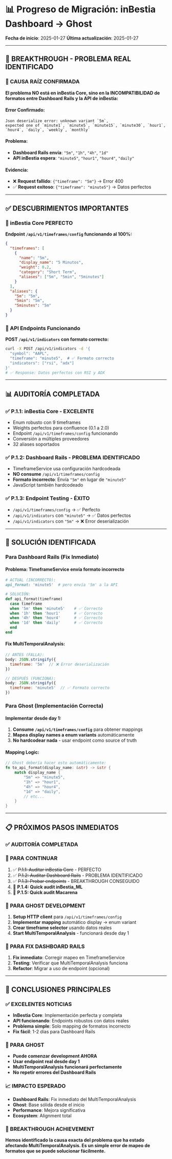 # 📊 Progreso de Migración: inBestia Dashboard → Ghost

**Fecha de inicio**: 2025-01-27
**Última actualización**: 2025-01-27

---

## 🎯 **BREAKTHROUGH - PROBLEMA REAL IDENTIFICADO**

### **🚨 CAUSA RAÍZ CONFIRMADA**

**El problema NO está en inBestia Core, sino en la INCOMPATIBILIDAD de formatos entre Dashboard Rails y la API de inBestia:**

#### **Error Confirmado**:
```
Json deserialize error: unknown variant `5m`,
expected one of `minute1`, `minute5`, `minute15`, `minute30`, `hour1`, `hour4`, `daily`, `weekly`, `monthly`
```

#### **Problema**:
- **Dashboard Rails envía**: `"5m"`, `"1h"`, `"4h"`, `"1d"`
- **API inBestia espera**: `"minute5"`, `"hour1"`, `"hour4"`, `"daily"`

#### **Evidencia**:
- ❌ **Request fallido**: `{"timeframe": "5m"}` → Error 400
- ✅ **Request exitoso**: `{"timeframe": "minute5"}` → Datos perfectos

---

## ✅ **DESCUBRIMIENTOS IMPORTANTES**

### **🎯 inBestia Core PERFECTO**

**Endpoint `/api/v1/timeframes/config` funcionando al 100%:**
```json
{
  "timeframes": [
    {
      "name": "5m",
      "display_name": "5 Minutos",
      "weight": 0.2,
      "category": "Short Term",
      "aliases": ["5m", "5min", "5minutes"]
    }
  ],
  "aliases": {
    "5m": "5m",
    "5min": "5m",
    "5minutes": "5m"
  }
}
```

### **🧪 API Endpoints Funcionando**

**POST `/api/v1/indicators` con formato correcto:**
```bash
curl -X POST /api/v1/indicators -d '{
  "symbol": "AAPL",
  "timeframe": "minute5",  # ✅ Formato correcto
  "indicators": ["rsi", "adx"]
}'
# ✅ Response: Datos perfectos con RSI y ADX
```

---

## 📊 **AUDITORÍA COMPLETADA**

### **✅ P.1.1: inBestia Core - EXCELENTE**
- Enum robusto con 9 timeframes
- Weights perfectos para confluence (0.1 a 2.0)
- Endpoint `/api/v1/timeframes/config` funcionando
- Conversión a múltiples proveedores
- 32 aliases soportados

### **✅ P.1.2: Dashboard Rails - PROBLEMA IDENTIFICADO**
- TimeframeService usa configuración hardcodeada
- **NO consume** `/api/v1/timeframes/config`
- **Formato incorrecto**: Envía `"5m"` en lugar de `"minute5"`
- JavaScript también hardcodeado

### **✅ P.1.3: Endpoint Testing - ÉXITO**
- `/api/v1/timeframes/config` → ✅ Perfecto
- `/api/v1/indicators` con `"minute5"` → ✅ Datos perfectos
- `/api/v1/indicators` con `"5m"` → ❌ Error deserialización

---

## 🔧 **SOLUCIÓN IDENTIFICADA**

### **Para Dashboard Rails (Fix Inmediato)**

#### **Problema**: TimeframeService envía formato incorrecto
```ruby
# ACTUAL (INCORRECTO):
api_format: 'minute5'  # pero envía '5m' a la API

# SOLUCIÓN:
def api_format(timeframe)
  case timeframe
  when '5m' then 'minute5'    # ✅ Correcto
  when '1h' then 'hour1'      # ✅ Correcto
  when '4h' then 'hour4'      # ✅ Correcto
  when '1d' then 'daily'      # ✅ Correcto
  end
end
```

#### **Fix MultiTemporalAnalysis**:
```javascript
// ANTES (FALLA):
body: JSON.stringify({
  timeframe: '5m'  // ❌ Error deserialización
})

// DESPUÉS (FUNCIONA):
body: JSON.stringify({
  timeframe: 'minute5'  // ✅ Formato correcto
})
```

### **Para Ghost (Implementación Correcta)**

#### **Implementar desde day 1**:
1. **Consume `/api/v1/timeframes/config`** para obtener mappings
2. **Mapea display names a enum variants** automáticamente
3. **No hardcodear nada** - usar endpoint como source of truth

#### **Mapping Logic**:
```rust
// Ghost debería hacer esto automáticamente:
fn to_api_format(display_name: &str) -> &str {
    match display_name {
        "5m" => "minute5",
        "1h" => "hour1",
        "4h" => "hour4",
        "1d" => "daily",
        // etc...
    }
}
```

---

## 📋 **PRÓXIMOS PASOS INMEDIATOS**

### **✅ AUDITORÍA COMPLETADA**

### **🔄 PARA CONTINUAR**
1. ✅ ~~P.1.1: Auditar inBestia Core~~ - PERFECTO
2. ✅ ~~P.1.2: Auditar Dashboard Rails~~ - PROBLEMA IDENTIFICADO
3. ✅ ~~P.1.3: Probar endpoints~~ - BREAKTHROUGH CONSEGUIDO
4. 🔄 **P.1.4: Quick audit inBestia_ML**
5. 🔄 **P.1.5: Quick audit Macarena**

### **🚀 PARA GHOST DEVELOPMENT**
1. **Setup HTTP client** para `/api/v1/timeframes/config`
2. **Implementar mapping** automático display → enum variant
3. **Crear timeframe selector** usando datos reales
4. **Start MultiTemporalAnalysis** - funcionará desde day 1

### **🔧 PARA FIX DASHBOARD RAILS**
1. **Fix inmediato**: Corregir mapeo en TimeframeService
2. **Testing**: Verificar que MultiTemporalAnalysis funciona
3. **Refactor**: Migrar a uso de endpoint (opcional)

---

## 🎯 **CONCLUSIONES PRINCIPALES**

### **✅ EXCELENTES NOTICIAS**
- **InBestia Core**: Implementación perfecta y completa
- **API funcionando**: Endpoints robustos con datos reales
- **Problema simple**: Solo mapping de formatos incorrecto
- **Fix fácil**: 1-2 días para Dashboard Rails

### **🚀 PARA GHOST**
- **Puede comenzar development AHORA**
- **Usar endpoint real desde day 1**
- **MultiTemporalAnalysis funcionará perfectamente**
- **No repetir errores del Dashboard Rails**

### **📈 IMPACTO ESPERADO**
- **Dashboard Rails**: Fix inmediato del MultiTemporalAnalysis
- **Ghost**: Base sólida desde el inicio
- **Performance**: Mejora significativa
- **Ecosystem**: Alignment total

### **🎉 BREAKTHROUGH ACHIEVEMENT**
**Hemos identificado la causa exacta del problema que ha estado afectando MultiTemporalAnalysis. Es un simple error de mapeo de formatos que se puede solucionar fácilmente.**